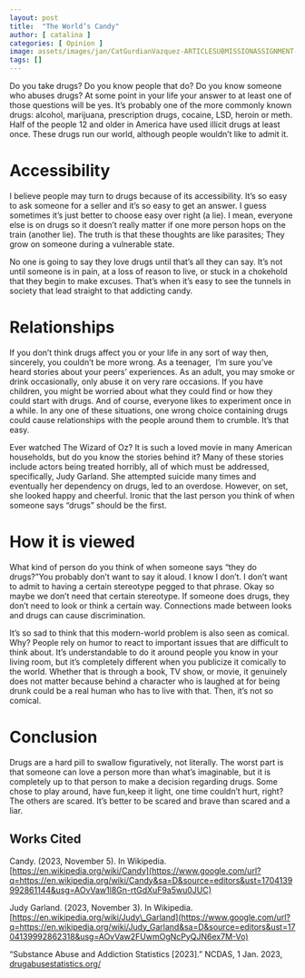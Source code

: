 ```yaml
---
layout: post
title:  "The World’s Candy"
author: [ catalina ]
categories: [ Opinion ]
image: assets/images/jan/CatGurdianVazquez-ARTICLESUBMISSIONASSIGNMENT-2023-24Edition1-1.jpg
tags: []
---
```



Do you take drugs? Do you know people that do? Do you know someone who abuses drugs? At some point in your life your answer to at least one of those questions will be yes. It’s probably one of the more commonly known drugs: alcohol, marijuana, prescription drugs, cocaine, LSD, heroin or meth. Half of the people 12 and older in America have used illicit drugs at least once. These drugs run our world, although people wouldn’t like to admit it. 

# Accessibility

I believe people may turn to drugs because of its accessibility. It’s so easy to ask someone for a seller and it’s so easy to get an answer. I guess sometimes it’s just better to choose easy over right (a lie). I mean, everyone else is on drugs so it doesn’t really matter if one more person hops on the train (another lie). The truth is that these thoughts are like parasites; They grow on someone during a vulnerable state. 

No one is going to say they love drugs until that’s all they can say. It’s not until someone is in pain, at a loss of reason to live, or stuck in a chokehold that they begin to make excuses. That’s when it’s easy to see the tunnels in society that lead straight to that addicting candy.

# Relationships

If you don’t think drugs affect you or your life in any sort of way then, sincerely, you couldn’t be more wrong. As a teenager,  I’m sure you’ve heard stories about your peers’ experiences. As an adult, you may smoke or drink occasionally, only abuse it on very rare occasions. If you have children, you might be worried about what they could find or how they could start with drugs. And of course, everyone likes to experiment once in a while. In any one of these situations, one wrong choice containing drugs could cause relationships with the people around them to crumble. It’s that easy. 

Ever watched The Wizard of Oz? It is such a loved movie in many American households, but do you know the stories behind it? Many of these stories include actors being treated horribly, all of which must be addressed, specifically, Judy Garland. She attempted suicide many times and eventually her dependency on drugs, led to an overdose. However, on set, she looked happy and cheerful. Ironic that the last person you think of when someone says “drugs” should be the first.

# How it is viewed

What kind of person do you think of when someone says “they do drugs?”You probably don’t want to say it aloud. I know I don’t. I don’t want to admit to having a certain stereotype pegged to that phrase. Okay so maybe we don’t need that certain stereotype. If someone does drugs, they don’t need to look or think a certain way. Connections made between looks and drugs can cause discrimination. 

It’s so sad to think that this modern-world problem is also seen as comical. Why? People rely on humor to react to important issues that are difficult to think about. It’s understandable to do it around people you know in your living room, but it’s completely different when you publicize it comically to the world. Whether that is through a book, TV show, or movie, it genuinely does not matter because behind a character who is laughed at for being drunk could be a real human who has to live with that. Then, it’s not so comical.

# Conclusion

Drugs are a hard pill to swallow figuratively, not literally. The worst part is that someone can love a person more than what’s imaginable, but it is completely up to that person to make a decision regarding drugs. Some chose to play around, have fun,keep it light, one time couldn’t hurt, right? The others are scared. It’s better to be scared and brave than scared and a liar.

## Works Cited

Candy. (2023, November 5). In Wikipedia. [https://en.wikipedia.org/wiki/Candy](https://www.google.com/url?q=https://en.wikipedia.org/wiki/Candy&sa=D&source=editors&ust=1704139992861144&usg=AOvVaw1l8Gn-rtGdXuF9a5wu0JUC)

Judy Garland. (2023, November 3). In Wikipedia. [https://en.wikipedia.org/wiki/Judy\_Garland](https://www.google.com/url?q=https://en.wikipedia.org/wiki/Judy_Garland&sa=D&source=editors&ust=1704139992862318&usg=AOvVaw2FUwmOgNcPyQJN6ex7M-Vo)

“Substance Abuse and Addiction Statistics [2023].” NCDAS, 1 Jan. 2023, [drugabusestatistics.org/](https://www.google.com/url?q=https://drugabusestatistics.org/&sa=D&source=editors&ust=1704139992863148&usg=AOvVaw2r-n9QPzb-UVfBMKwzZ-3T)

